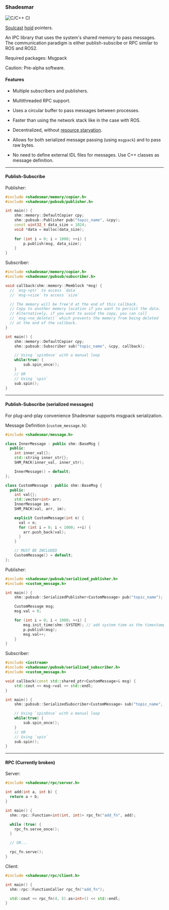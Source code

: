 ### Shadesmar

![C/C++ CI](https://github.com/Squadrick/shadesmar/workflows/C/C++%20CI/badge.svg)

[Soulcast](https://stormlightarchive.fandom.com/wiki/Soulcasting) [hoid](https://stormlightarchive.fandom.com/wiki/Hoid) pointers.

An IPC library that uses the system's shared memory to pass messages. 
The communication paradigm is either publish-subscibe or RPC similar to ROS and ROS2.

Required packages: Msgpack

Caution: Pre-alpha software.


#### Features

* Multiple subscribers and publishers.

* Multithreaded RPC support.

* Uses a circular buffer to pass messages between processes.

* Faster than using the network stack like in the case with ROS.

* Decentralized, without [resource starvation](https://squadrick.github.io/journal/ipc-locks.html).

* Allows for both serialized message passing (using `msgpack`) and to 
pass raw bytes.

* No need to define external IDL files for messages. Use C++ classes as
message definition.

---

#### Publish-Subscribe

Publisher:
```c++
#include <shadesmar/memory/copier.h>
#include <shadesmar/pubsub/publisher.h>

int main() {
    shm::memory::DefaultCopier cpy;
    shm::pubsub::Publisher pub("topic_name", &cpy);
    const uint32_t data_size = 1024;
    void *data = malloc(data_size);
    
    for (int i = 0; i < 1000; ++i) {
        p.publish(msg, data_size);
    }
}
```

Subscriber:
```c++
#include <shadesmar/memory/copier.h>
#include <shadesmar/pubsub/subscriber.h>

void callback(shm::memory::Memblock *msg) {
  // `msg->ptr` to access `data`
  // `msg->size` to access `size`

  // The memory will be free'd at the end of this callback.
  // Copy to another memory location if you want to persist the data.
  // Alternatively, if you want to avoid the copy, you can call
  // `msg->no_delete()` which prevents the memory from being deleted
  // at the end of the callback.
}

int main() {
    shm::memory::DefaultCopier cpy;
    shm::pubsub::Subscriber sub("topic_name", &cpy, callback);

    // Using `spinOnce` with a manual loop
    while(true) {
        sub.spin_once();
    }
    // OR
    // Using `spin`
    sub.spin();
}
```

---

#### Publish-Subscribe (serialized messages)

For plug-and-play convenience Shadesmar supports msgpack serialization. 

Message Definition (`custom_message.h`):
```c++
#include <shadesmar/message.h>

class InnerMessage : public shm::BaseMsg {
  public:
    int inner_val{};
    std::string inner_str{};
    SHM_PACK(inner_val, inner_str);

    InnerMessage() = default;
};

class CustomMessage : public shm::BaseMsg {
  public:
    int val{};
    std::vector<int> arr;
    InnerMessage im;
    SHM_PACK(val, arr, im);

    explicit CustomMessage(int n) {
      val = n;
      for (int i = 0; i < 1000; ++i) {
        arr.push_back(val);
      }
    }

    // MUST BE INCLUDED
    CustomMessage() = default;
};
```

Publisher:
```c++
#include <shadesmar/pubsub/serialized_publisher.h>
#include <custom_message.h>

int main() {
    shm::pubsub::SerializedPublisher<CustomMessage> pub("topic_name");

    CustomMessage msg;
    msg.val = 0;

    for (int i = 0; i < 1000; ++i) {
        msg.init_time(shm::SYSTEM); // add system time as the timestamp
        p.publish(msg);
        msg.val++;
    }
}
```

Subscriber:
```c++
#include <iostream>
#include <shadesmar/pubsub/serialized_subscriber.h>
#include <custom_message.h>

void callback(const std::shared_ptr<CustomMessage>& msg) {
    std::cout << msg->val << std::endl;
}

int main() {
    shm::pubsub::SerializedSubscriber<CustomMessage> sub("topic_name", callback);

    // Using `spinOnce` with a manual loop
    while(true) {
        sub.spin_once();
    }
    // OR
    // Using `spin`
    sub.spin();
}
```

---

#### RPC (Currently broken)

Server:
```c++
#include <shadesmar/rpc/server.h>

int add(int a, int b) {
  return a + b;
}

int main() {
  shm::rpc::Function<int(int, int)> rpc_fn("add_fn", add);

  while (true) {
    rpc_fn.serve_once();
  }

  // OR...

  rpc_fn.serve();
}
```

Client:
```c++
#include <shadesmar/rpc/client.h>

int main() {
  shm::rpc::FunctionCaller rpc_fn("add_fn");

  std::cout << rpc_fn(4, 5).as<int>() << std::endl;
}
```

